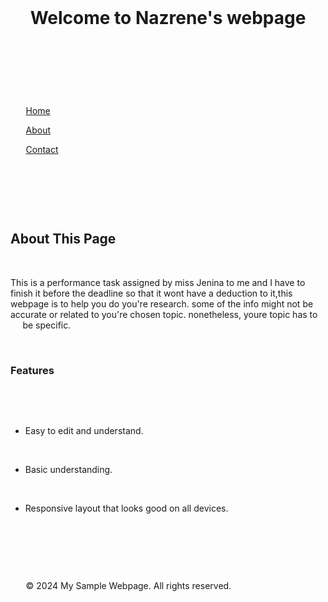 <!DOCTYPE html> 

<html lang="en"> 

<head> 

    <meta charset="UTF-8"> 

    <meta http-equiv="X-UA-Compatible" content="IE=edge"> 

    <meta name="viewport" content="width=device-width, initial-scale=1.0"> 

    <title>Nazrene’s webpage</title> 

    <style> 

        body { 

            font-family: Arial, sans-serif; 

            background-color: #ffc0cb 

            margin: 0; 

            padding: 20px; 

            color: #ffe4e1 

        } 

 

        header { 

            background-color: #ffc0cb 

            color: #ffe4e1 

            padding: 10px 0; 

            text-align: center; 

        } 

 

        nav { 

            margin: 20px 0; 

            text-align: center; 

        } 

 

        nav a { 

            text-decoration: none; 

            color: #ffe4e1 

            margin: 0 15px; 

            font-weight: bold; 

        } 

 

        main { 

            padding: 20px; 

            background-color: #ffc0cb 

            border-radius: 8px; 

            box-shadow: 0 0 10px rgba(0, 0, 0, 0.1); 

        } 

 

        footer { 

            text-align: center; 

            margin-top: 20px; 

            font-size: 0.8em; 

            color: #ffe4e1 

        } 

    </style> 

</head> 

<body> 

 

    <header> 

        <h1>Welcome to Nazrene's webpage</h1> 

    </header> 

 

    <nav> 

        <a href="#">Home</a> 

        <a href="#">About</a> 

        <a href="#">Contact</a> 

    </nav> 

 

    <main> 

        <h2>About This Page</h2> 

        <p>This is a performance task assigned by miss Jenina to me and I have to finish it before the deadline so that it wont have a deduction to it,this
        webpage is to help you do you're research. some of the info might not be accurate or related to you're chosen topic. nonetheless, youre topic has to
         be specific. </p>

        <h3>Features</h3> 

        <ul> 

            <li>Easy to edit and understand.</li> 

            <li>Basic understanding.</li> 

            <li>Responsive layout that looks good on all devices. </li> 

        </ul> 

    </main> 

 

    <footer> 

        &copy; 2024 My Sample Webpage. All rights reserved. 

    </footer> 

 

</body> 

</html> 

 
